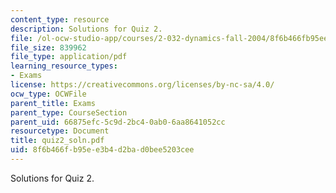 ```yaml
---
content_type: resource
description: Solutions for Quiz 2.
file: /ol-ocw-studio-app/courses/2-032-dynamics-fall-2004/8f6b466fb95ee3b4d2bad0bee5203cee_quiz2_soln.pdf
file_size: 839962
file_type: application/pdf
learning_resource_types:
- Exams
license: https://creativecommons.org/licenses/by-nc-sa/4.0/
ocw_type: OCWFile
parent_title: Exams
parent_type: CourseSection
parent_uid: 66875efc-5c9d-2bc4-0ab0-6aa8641052cc
resourcetype: Document
title: quiz2_soln.pdf
uid: 8f6b466f-b95e-e3b4-d2ba-d0bee5203cee
---
```

Solutions for Quiz 2.